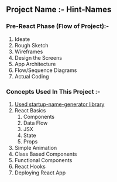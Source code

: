 ## Project Name :- Hint-Names

### Pre-React Phase (Flow of Project):-

1. Ideate
2. Rough Sketch
3. Wireframes
4. Design the Screens
5. App Architecture
6. Flow/Sequence Diagrams
7. Actual Coding

### Concepts Used In This Project :-

1. [Used startup-name-generator library](https://github.com/rstacruz/startup-name-generator)
2. React Basics
    1. Components
    2. Data Flow
    3. JSX
    4. State
    5. Props
3. Simple Animation
4. Class Based Components
5. Functional Components
6. React Hooks
7. Deploying React App